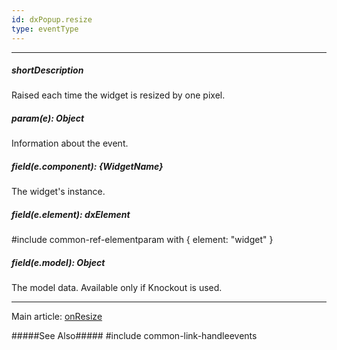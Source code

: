 ```yaml
---
id: dxPopup.resize
type: eventType
---
```

---
##### shortDescription
Raised each time the widget is resized by one pixel.

##### param(e): Object
Information about the event.

##### field(e.component): {WidgetName}
The widget's instance.

##### field(e.element): dxElement
#include common-ref-elementparam with { element: "widget" }

##### field(e.model): Object
The model data. Available only if Knockout is used.

---
Main article: [onResize](/api-reference/10%20UI%20Widgets/dxPopup/1%20Configuration/onResize.md '/Documentation/ApiReference/UI_Widgets/dxPopup/Configuration/#onResize')

#####See Also#####
#include common-link-handleevents